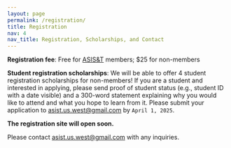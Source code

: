 ```yaml
---
layout: page
permalink: /registration/
title: Registration
nav: 4
nav_title: Registration, Scholarships, and Contact
---
```


**Registration fee**: Free for [ASIS&T](https://www.asist.org/) members; $25 for non-members

**Student registration scholarships**: We will be able to offer 4 student registration scholarships for non-members! If you are a student and interested in applying, please send proof of student status (e.g., student ID with a date visible) and a 300-word statement explaining why you would like to attend and what you hope to learn from it. Please submit your application to [asist.us.west@gmail.com](mailto:asist.us.west@gmail.com) by `April 1, 2025`.

**The registration site will open soon.**

Please contact [asist.us.west@gmail.com](mailto:asist.us.west@gmail.com) with any inquiries.